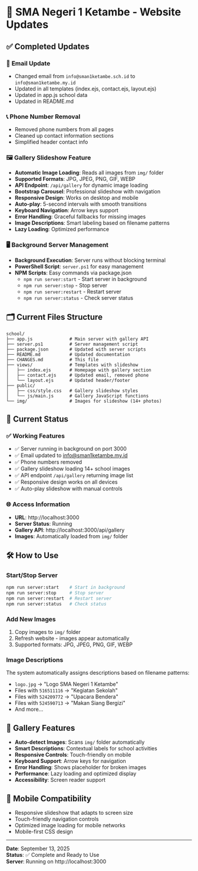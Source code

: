# 🏫 SMA Negeri 1 Ketambe - Website Updates

## ✅ **Completed Updates**

### 📧 **Email Update**
- Changed email from `info@sman1ketambe.sch.id` to `info@sman1ketambe.my.id`
- Updated in all templates (index.ejs, contact.ejs, layout.ejs)
- Updated in app.js school data
- Updated in README.md

### 📞 **Phone Number Removal**
- Removed phone numbers from all pages
- Cleaned up contact information sections
- Simplified header contact info

### 🖼️ **Gallery Slideshow Feature**
- **Automatic Image Loading**: Reads all images from `img/` folder
- **Supported Formats**: JPG, JPEG, PNG, GIF, WEBP
- **API Endpoint**: `/api/gallery` for dynamic image loading
- **Bootstrap Carousel**: Professional slideshow with navigation
- **Responsive Design**: Works on desktop and mobile
- **Auto-play**: 5-second intervals with smooth transitions
- **Keyboard Navigation**: Arrow keys support
- **Error Handling**: Graceful fallbacks for missing images
- **Image Descriptions**: Smart labeling based on filename patterns
- **Lazy Loading**: Optimized performance

### 🖥️ **Background Server Management**
- **Background Execution**: Server runs without blocking terminal
- **PowerShell Script**: `server.ps1` for easy management
- **NPM Scripts**: Easy commands via package.json
  - `npm run server:start` - Start server in background
  - `npm run server:stop` - Stop server
  - `npm run server:restart` - Restart server
  - `npm run server:status` - Check server status

## 🗂️ **Current Files Structure**

```
school/
├── app.js              # Main server with gallery API
├── server.ps1          # Server management script
├── package.json        # Updated with server scripts
├── README.md           # Updated documentation
├── CHANGES.md          # This file
├── views/              # Templates with slideshow
│   ├── index.ejs       # Homepage with gallery section
│   ├── contact.ejs     # Updated email, removed phone
│   └── layout.ejs      # Updated header/footer
├── public/
│   ├── css/style.css   # Gallery slideshow styles
│   └── js/main.js      # Gallery JavaScript functions
└── img/                # Images for slideshow (14+ photos)
```

## 🚀 **Current Status**

### ✅ **Working Features**
- ✅ Server running in background on port 3000
- ✅ Email updated to info@sman1ketambe.my.id
- ✅ Phone numbers removed
- ✅ Gallery slideshow loading 14+ school images
- ✅ API endpoint `/api/gallery` returning image list
- ✅ Responsive design works on all devices
- ✅ Auto-play slideshow with manual controls

### 🌐 **Access Information**
- **URL**: http://localhost:3000
- **Server Status**: Running
- **Gallery API**: http://localhost:3000/api/gallery
- **Images**: Automatically loaded from `img/` folder

## 🛠️ **How to Use**

### Start/Stop Server
```bash
npm run server:start    # Start in background
npm run server:stop     # Stop server
npm run server:restart  # Restart server
npm run server:status   # Check status
```

### Add New Images
1. Copy images to `img/` folder
2. Refresh website - images appear automatically
3. Supported formats: JPG, JPEG, PNG, GIF, WEBP

### Image Descriptions
The system automatically assigns descriptions based on filename patterns:
- `logo.jpg` → "Logo SMA Negeri 1 Ketambe"
- Files with `516511116` → "Kegiatan Sekolah"
- Files with `524209772` → "Upacara Bendera"
- Files with `524590713` → "Makan Siang Bergizi"
- And more...

## 🎨 **Gallery Features**

- **Auto-detect Images**: Scans `img/` folder automatically
- **Smart Descriptions**: Contextual labels for school activities
- **Responsive Controls**: Touch-friendly on mobile
- **Keyboard Support**: Arrow keys for navigation
- **Error Handling**: Shows placeholder for broken images
- **Performance**: Lazy loading and optimized display
- **Accessibility**: Screen reader support

## 📱 **Mobile Compatibility**

- Responsive slideshow that adapts to screen size
- Touch-friendly navigation controls
- Optimized image loading for mobile networks
- Mobile-first CSS design

---

**Date**: September 13, 2025  
**Status**: ✅ Complete and Ready to Use  
**Server**: Running on http://localhost:3000
